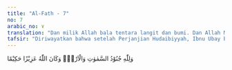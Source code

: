 ```yaml
---
title: "Al-Fath - 7"
no: 7
arabic_no: ٧
translation: "Dan milik Allah bala tentara langit dan bumi. Dan Allah Mahaperkasa, Mahabijaksana. "
tafsir: "Diriwayatkan bahwa setelah Perjanjian Hudaibiyyah, Ibnu Ubay berkata, \"Apakah Muhammad mengira bahwa setelah terjadi perdamaian Hudaibiyyah, ia tidak mempunyai musuh lagi? Bukankah masih ada kerajaan Persia dan Romawi?\" Maka turunlah ayat ini yang menerangkan bahwa Allah mempunyai tentara langit dan bumi, yang dapat mengalahkan tentara atau kekuatan apa pun jika Dia menghendakinya.\n\nOrang-orang munafik dan orang-orang musyrik tidak akan dapat menantang kekuasaan dan kehendak Allah karena Dia mempunyai tentara yang kuat di langit dan di bumi, yang terdiri dari malaikat, jin, manusia, petir yang dahsyat, angin kencang, banjir, gempa yang dahsyat, dan sebagainya. Semuanya itu dapat dikerahkan Allah kapan saja Dia kehendaki untuk menghancurkan orang-orang yang ingkar kepada-Nya.\n\nDalam ayat 4 telah diterangkan pula bahwa Allah mempunyai tentara di langit dan di bumi. Dalam ayat ini diulang lagi perkataan tersebut. Fungsinya ialah untuk menjelaskan bahwa Allah mempunyai tentara untuk menyampaikan rahmat dan menurunkan azab-Nya. Ayat 4 menerangkan tentara yang menyampaikan nikmat, sedangkan ayat ini menerangkan tentara yang menurunkan azab.\n\nPada akhir ayat ini diterangkan bahwa Allah Mahaperkasa, tidak ada sesuatu pun yang dapat mengalahkan dan menandingi-Nya. Dia Mahabijaksana melakukan segala macam tindakan sesuai dengan faedah dan manfaatnya."
---
```

وَلِلّٰهِ جُنُوْدُ السَّمٰوٰتِ وَالْاَرْضِۗ وَكَانَ اللّٰهُ عَزِيْزًا حَكِيْمًا